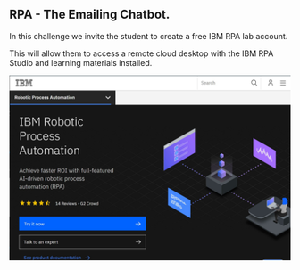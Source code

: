## RPA - The Emailing Chatbot.

In this challenge we invite the student to create a free IBM RPA lab account.

This will allow them to access a remote cloud desktop with the IBM RPA Studio and learning materials installed.

![plot | width=100px](./screenshots/IBM_RPA_FM.JPG)


